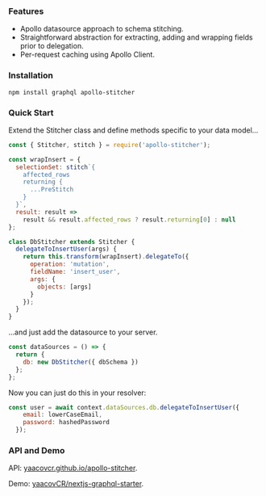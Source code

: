 ### Features

* Apollo datasource approach to schema stitching.
* Straightforward abstraction for extracting, adding and wrapping fields prior to delegation.
* Per-request caching using Apollo Client.

### Installation

`npm install graphql apollo-stitcher`

### Quick Start

Extend the Stitcher class and define methods specific to your data model...

```javascript
const { Stitcher, stitch } = require('apollo-stitcher');

const wrapInsert = {
  selectionSet: stitch`{
    affected_rows
    returning {
      ...PreStitch
    }
  }`,
  result: result =>
    result && result.affected_rows ? result.returning[0] : null
};

class DbStitcher extends Stitcher {
  delegateToInsertUser(args) {
    return this.transform(wrapInsert).delegateTo({
      operation: 'mutation',
      fieldName: 'insert_user',
      args: {
        objects: [args]
      }
    });
  }
}
```

...and just add the datasource to your server.

```javascript
const dataSources = () => {
  return {
    db: new DbStitcher({ dbSchema })
  };
};
```

Now you can just do this in your resolver:

```javascript
const user = await context.dataSources.db.delegateToInsertUser({
    email: lowerCaseEmail,
    password: hashedPassword
  });
```

### API and Demo

API: [yaacovcr.github.io/apollo-stitcher](https://yaacovcr.github.io/apollo-stitcher).

Demo: [yaacovCR/nextjs-graphql-starter](https://github.com/yaacovCR/nextjs-graphql-starter).
